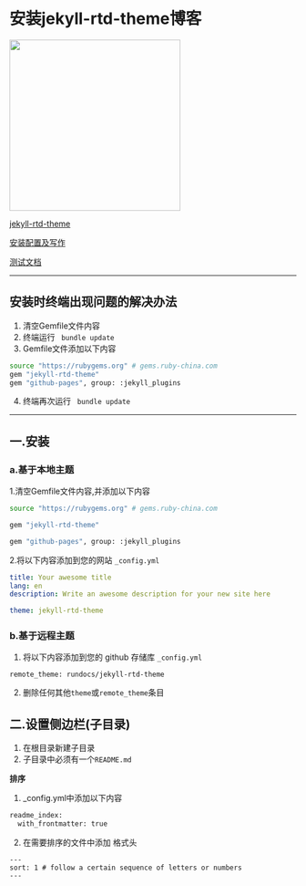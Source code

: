 # 安装jekyll-rtd-theme博客
<img src="http://themes.jekyllrc.org/thumbnails/jekyll-rtd-theme.png" width="300">  

[jekyll-rtd-theme](http://themes.jekyllrc.org/jekyll-rtd-theme/)

[安装配置及写作](https://rundocs.io/)

[测试文档](https://jekyll-rtd-theme.rundocs.io/)

***
## 安装时终端出现问题的解决办法
1. 清空Gemfile文件内容
2. 终端运行 ` bundle update`
3. Gemfile文件添加以下内容
```bash
source "https://rubygems.org" # gems.ruby-china.com
gem "jekyll-rtd-theme"
gem "github-pages", group: :jekyll_plugins
```
4. 终端再次运行 ` bundle update`

***
## 一.安装
### a.基于本地主题
1.清空Gemfile文件内容,并添加以下内容

```bash
source "https://rubygems.org" # gems.ruby-china.com

gem "jekyll-rtd-theme"

gem "github-pages", group: :jekyll_plugins
```

2.将以下内容添加到您的网站 `_config.yml`

```yml
title: Your awesome title
lang: en
description: Write an awesome description for your new site here

theme: jekyll-rtd-theme
```
### b.基于远程主题
1.  将以下内容添加到您的 github 存储库 `_config.yml`

```
remote_theme: rundocs/jekyll-rtd-theme
```

2.  删除任何其他`theme`或`remote_theme`条目

## 二.设置侧边栏(子目录)
1. 在根目录新建子目录
2. 子目录中必须有一个`README.md`

**排序**
1. _config.yml中添加以下内容
```bash
readme_index:
  with_frontmatter: true
```
2. 在需要排序的文件中添加 格式头
```
---
sort: 1 # follow a certain sequence of letters or numbers
---
```

